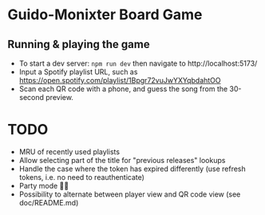 # Guido-Monixter Board Game

## Running & playing the game

- To start a dev server: `npm run dev` then navigate to http://localhost:5173/
- Input a Spotify playlist URL, such as https://open.spotify.com/playlist/1Bpgr72vuJwYXYqbdahtOO
- Scan each QR code with a phone, and guess the song from the 30-second preview.

# TODO

- MRU of recently used playlists
- Allow selecting part of the title for "previous releases" lookups
- Handle the case where the token has expired differently (use refresh tokens, i.e. no need to reauthenticate)
- Party mode 🕺🏻
- Possibility to alternate between player view and QR code view (see doc/README.md)
